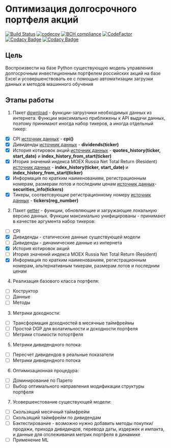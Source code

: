 # Оптимизация долгосрочного портфеля акций

[![Build Status](https://travis-ci.org/WLM1ke/PortfolioOptimizer.svg?branch=master)](https://travis-ci.org/WLM1ke/PortfolioOptimizer)
[![codecov](https://codecov.io/gh/WLM1ke/PortfolioOptimizer/branch/master/graph/badge.svg)](https://codecov.io/gh/WLM1ke/PortfolioOptimizer)
[![BCH compliance](https://bettercodehub.com/edge/badge/WLM1ke/PortfolioOptimizer?branch=master)](https://bettercodehub.com/)
[![CodeFactor](https://www.codefactor.io/repository/github/wlm1ke/portfoliooptimizer/badge)](https://www.codefactor.io/repository/github/wlm1ke/portfoliooptimizer)
[![Codacy Badge](https://api.codacy.com/project/badge/Grade/18d7bd2be5f34466b1884250ffea3066)](https://www.codacy.com/app/wlmike/PortfolioOptimizer?utm_source=github.com&amp;utm_medium=referral&amp;utm_content=WLM1ke/PortfolioOptimizer&amp;utm_campaign=Badge_Grade)
[![Codacy Badge](https://api.codacy.com/project/badge/Coverage/18d7bd2be5f34466b1884250ffea3066)](https://www.codacy.com/app/wlmike/PortfolioOptimizer?utm_source=github.com&utm_medium=referral&utm_content=WLM1ke/PortfolioOptimizer&utm_campaign=Badge_Coverage)

## Цель
Воспроизвести на базе Python существующую модель управления долгосрочным инвестиционным портфелем российских акций на базе Excel и усовершенствовать ее с помощью автоматизации загрузки данных и методов машинного обучения

## Этапы работы
1. Пакет [download](https://github.com/WLM1ke/PortfolioOptimizer/tree/master/src/portfolio/download) -  функции-загрузчики необходимых данных из интернета. Функции максимально приближены к API выдачи данных, поэтому принимают иногда набор тикеров, а иногда отдельный тикер:
- [x] CPI [источник данных](http://www.gks.ru/) - **cpi()**
- [x] Дивиденды [источник данных](https://www.dohod.ru/) - **dividends(ticker)**
- [x] История котировок акций [источник данных](https://www.moex.com) - **quotes_history(ticker, start_date)** и **index_history_from_start(ticker)**
- [x] Итория значений индекса MOEX Russia Net Total Return (Resident) [источник данных](https://www.moex.com/ru/index/totalreturn.aspx) - **index_history(ticker, start_date)** и **index_history_from_start(ticker)**
- [x] Информация по кратким наименованиям, регистрационным номерам, размерам лотов и последним ценам [источник данных](https://www.moex.com)- **securities_info(tickers)**
- [x] Тикеры, соответсвующие регистрационному номеру [источник данных](https://www.moex.com) - **tickers(reg_number)**

2. Пакет [getter](https://github.com/WLM1ke/PortfolioOptimizer/tree/master/src/portfolio/getter) - функции, обновляющие и загружающие локальную версию данных. Функции максимально унифицированы - принимают в качестве аргумента набор тикеров:
- [ ] CPI
- [x] Дивиденды - статические данные существующей модели
- [ ] Дивиденды - динамические данные из интернета
- [x] История котировок акций
- [ ] Итория значений индекса MOEX Russia Net Total Return (Resident)
- [x] Информация по кратким наименованиям, регистрационным номерам, альтернативным тикерам, размерам лотов и последним ценам

4. Реализация базового класса портфеля:
- [ ] Коструктор
- [ ] Данные
- [ ] Методы

3. Метрики доходности:
- [ ] Трансформация доходностей в месячные таймфреймы
- [ ] Простой DGP для волатильности и доходности портфеля
- [ ] Метрики стоимости потортфеля

5. Метрики дивидендного потока:
- [ ] Пересчет дивидендов в реальные показатели
- [ ] Метрики дивидендного потока

6. Оптимизационная процедура:
- [ ] Доминирование по Парето
- [ ] Выбор оптимального направления модификации структуры портфеля
  
7. Усовершенстование существующей модели:
- [ ] Скользящий месячный таймфрейм
- [ ] Скользящий таймфрейм по дивидендам
- [ ] Бэктестирование - возможно нужно добавить методы покупки/продажи, прихода дивидендов, перевода даты, издержек и импакта, и данные для отслеживания метрик портфеля в динамике
- [ ] Применение ML

